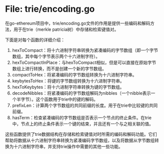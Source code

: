 # File: trie/encoding.go

在go-ethereum项目中，trie/encoding.go文件的作用是提供一些编码和解码方法，用于在trie（merkle patricia树）中存储和检索键值对。

下面是对每个函数的详细介绍：

1. hexToCompact：将十六进制字符串转换为紧凑编码的字节数组（即一个字节数组，其中每个字节表示两个十六进制字符）。
2. hexToCompactInPlace：与hexToCompact相似，但是可以直接在原始字节数组上进行转换，而不是创建一个新的字节数组。
3. compactToHex：将紧凑编码的字节数组转换为十六进制字符串。
4. keybytesToHex：将键的字节数组转换为十六进制字符串。
5. hexToKeybytes：将十六进制字符串转换为键的字节数组。
6. decodeNibbles：将紧凑编码的字节数组解码为nibbles（一个nibble表示一个半字节）。这个函数用于trie中的键的解码。
7. prefixLen：计算两个字节数组的共同前缀的长度。用于在trie中比较键的共同前缀。
8. hasTerm：检查紧凑编码的字节数组是否表示一个节点的终止条件。在trie中，节点上的终止条件表示一个键的结束，并且还有一个与之相关联的值。

这些函数提供了trie数据结构在存储和检索键值对时所需的编码和解码功能。它们帮助将数据从十六进制字符串转换为紧凑编码字节数组，以及将数据从字节数组转换为十六进制字符串，并支持trie操作中需要的其他一些功能。

